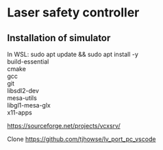# Laser safety controller

## Installation of simulator

In WSL:
sudo apt update && sudo apt install -y \
    build-essential \
    cmake \
    gcc \
    git \
    libsdl2-dev \
    mesa-utils \
    libgl1-mesa-glx \
    x11-apps

https://sourceforge.net/projects/vcxsrv/

Clone https://github.com/tjhowse/lv_port_pc_vscode